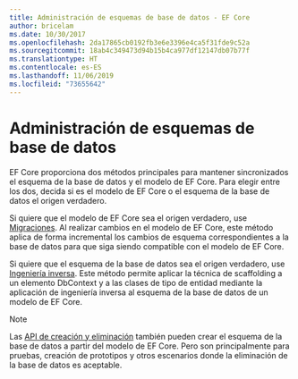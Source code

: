 ```yaml
---
title: Administración de esquemas de base de datos - EF Core
author: bricelam
ms.date: 10/30/2017
ms.openlocfilehash: 2da17865cb0192fb3e6e3396e4ca5f31fde9c52a
ms.sourcegitcommit: 18ab4c349473d94b15b4ca977df12147db07b77f
ms.translationtype: HT
ms.contentlocale: es-ES
ms.lasthandoff: 11/06/2019
ms.locfileid: "73655642"
---
```

# <a name="managing-database-schemas"></a>Administración de esquemas de base de datos

EF Core proporciona dos métodos principales para mantener sincronizados el esquema de la base de datos y el modelo de EF Core. Para elegir entre los dos, decida si es el modelo de EF Core o el esquema de la base de datos el origen verdadero.

Si quiere que el modelo de EF Core sea el origen verdadero, use [Migraciones][1]. Al realizar cambios en el modelo de EF Core, este método aplica de forma incremental los cambios de esquema correspondientes a la base de datos para que siga siendo compatible con el modelo de EF Core.

Si quiere que el esquema de la base de datos sea el origen verdadero, use [Ingeniería inversa][2]. Este método permite aplicar la técnica de scaffolding a un elemento DbContext y a las clases de tipo de entidad mediante la aplicación de ingeniería inversa al esquema de la base de datos de un modelo de EF Core.

> [!NOTE]
> Las [API de creación y eliminación][3] también pueden crear el esquema de la base de datos a partir del modelo de EF Core. Pero son principalmente para pruebas, creación de prototipos y otros escenarios donde la eliminación de la base de datos es aceptable.


  [1]: migrations/index.md
  [2]: scaffolding.md
  [3]: ensure-created.md

